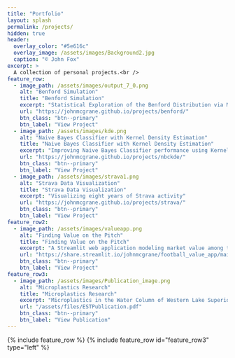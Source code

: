 ```yaml
---
title: "Portfolio"
layout: splash
permalink: /projects/
hidden: true
header:
  overlay_color: "#5e616c"
  overlay_image: /assets/images/Background2.jpg
  caption: "© John Fox"
excerpt: >
  A collection of personal projects.<br />
feature_row:
  - image_path: /assets/images/output_7_0.png
    alt: "Benford Simulation"
    title: "Benford Simulation"
    excerpt: "Statistical Exploration of the Benford Distribution via Monte Carlo Simulation"
    url: "https://johnmcgrane.github.io/projects/benford/"
    btn_class: "btn--primary"
    btn_label: "View Project"
  - image_path: /assets/images/kde.png
    alt: "Naive Bayes Classifier with Kernel Density Estimation"
    title: "Naive Bayes Classifier with Kernel Density Estimation"
    excerpt: "Improving Naive Bayes Classifier performance using Kernel Density Estimation"
    url: "https://johnmcgrane.github.io/projects/nbckde/"
    btn_class: "btn--primary"
    btn_label: "View Project"
  - image_path: /assets/images/strava1.png
    alt: "Strava Data Visualization"
    title: "Strava Data Visualization"
    excerpt: "Visualizing eight years of Strava activity"
    url: "https://johnmcgrane.github.io/projects/strava/"
    btn_class: "btn--primary"
    btn_label: "View Project"
feature_row2:
  - image_path: /assets/images/valueapp.png
    alt: "Finding Value on the Pitch"
    title: "Finding Value on the Pitch"
    excerpt: "A Streamlit web application modeling market value among top world footballers"
    url: "https://share.streamlit.io/johnmcgrane/football_value_app/main/valueApp.py"
    btn_class: "btn--primary"
    btn_label: "View Project"
feature_row3:
  - image_path: /assets/images/Publication_image.png
    alt: "Microplastics Research"
    title: "Microplastics Research"
    excerpt: "Microplastics in the Water Column of Western Lake Superior"
    url: "/assets/files/ESTPublication.pdf"
    btn_class: "btn--primary"
    btn_label: "View Publication"
---
```


{% include feature_row %}
{% include feature_row id="feature_row3" type="left" %}
